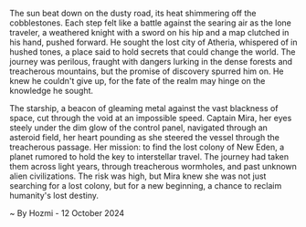 
The sun beat down on the dusty road, its heat shimmering off the cobblestones. Each step felt like a battle against the searing air as the lone traveler, a weathered knight with a sword on his hip and a map clutched in his hand, pushed forward. He sought the lost city of Atheria, whispered of in hushed tones, a place said to hold secrets that could change the world. The journey was perilous, fraught with dangers lurking in the dense forests and treacherous mountains, but the promise of discovery spurred him on. He knew he couldn't give up, for the fate of the realm may hinge on the knowledge he sought.

The starship, a beacon of gleaming metal against the vast blackness of space, cut through the void at an impossible speed. Captain Mira, her eyes steely under the dim glow of the control panel, navigated through an asteroid field, her heart pounding as she steered the vessel through the treacherous passage. Her mission: to find the lost colony of New Eden, a planet rumored to hold the key to interstellar travel. The journey had taken them across light years, through treacherous wormholes, and past unknown alien civilizations. The risk was high, but Mira knew she was not just searching for a lost colony, but for a new beginning, a chance to reclaim humanity's lost destiny. 

~ By Hozmi - 12 October 2024
